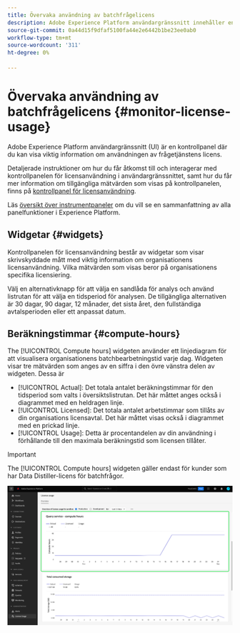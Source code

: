 ```yaml
---
title: Övervaka användning av batchfrågelicens
description: Adobe Experience Platform användargränssnitt innehåller en kontrollpanel där du kan visa viktig information om hur din organisation använder din Data Distiller-licens.
source-git-commit: 0a44d15f9dfaf5100fa44e2e6442b1be23ee0ab0
workflow-type: tm+mt
source-wordcount: '311'
ht-degree: 0%

---
```


# Övervaka användning av batchfrågelicens {#monitor-license-usage}

Adobe Experience Platform användargränssnitt (UI) är en kontrollpanel där du kan visa viktig information om användningen av frågetjänstens licens.

Detaljerade instruktioner om hur du får åtkomst till och interagerar med kontrollpanelen för licensanvändning i användargränssnittet, samt hur du får mer information om tillgängliga mätvärden som visas på kontrollpanelen, finns på [kontrollpanel för licensanvändning](../../dashboards/guides/license-usage.md).

Läs [översikt över instrumentpaneler](../../dashboards/home.md) om du vill se en sammanfattning av alla panelfunktioner i Experience Platform.

## Widgetar {#widgets}

Kontrollpanelen för licensanvändning består av widgetar som visar skrivskyddade mått med viktig information om organisationens licensanvändning. Vilka mätvärden som visas beror på organisationens specifika licensiering.

Välj en alternativknapp för att välja en sandlåda för analys och använd listrutan för att välja en tidsperiod för analysen. De tillgängliga alternativen är 30 dagar, 90 dagar, 12 månader, det sista året, den fullständiga avtalsperioden eller ett anpassat datum.

## Beräkningstimmar {#compute-hours}

The [!UICONTROL Compute hours] widgeten använder ett linjediagram för att visualisera organisationens batchbearbetningstid varje dag. Widgeten visar tre mätvärden som anges av en siffra i den övre vänstra delen av widgeten. Dessa är

- [!UICONTROL Actual]: Det totala antalet beräkningstimmar för den tidsperiod som valts i översiktslistrutan. Det här måttet anges också i diagrammet med en heldragen linje.
- [!UICONTROL Licensed]: Det totala antalet arbetstimmar som tillåts av din organisations licensavtal. Det här måttet visas också i diagrammet med en prickad linje.
- [!UICONTROL Usage]: Detta är procentandelen av din användning i förhållande till den maximala beräkningstid som licensen tillåter.

>[!IMPORTANT]
>
>The [!UICONTROL Compute hours] widgeten gäller endast för kunder som har Data Distiller-licens för batchfrågor.

![Kontrollpanelen för licensanvändning med widgeten för beräknade timmar markerad.](../images/data-distiller/compute-hours.png)
